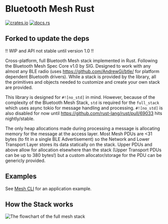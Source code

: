 # Bluetooth Mesh Rust
[![crates.io](https://img.shields.io/crates/v/bluetooth_mesh)](https://crates.io/crates/bluetooth_mesh)
[![docs.rs](https://docs.rs/bluetooth_mesh/badge.svg)](https://docs.rs/bluetooth_mesh)

## Forked to update the deps

!! WIP and API not stable until version 1.0 !!

Cross-platform, full Bluetooth Mesh stack implemented in Rust. Following the Bluetooth Mesh Spec Core v1.0 by SIG. Designed to work with any almost any BLE radio (uses https://github.com/AndrewGi/btle/ for platform dependent Bluetooth drivers). While a stack is provided by the library, all the primitives and objects needed to customize and create your own stack are provided.

This library is designed for `#![no_std]` in mind. However, because of the complexity of the Bluetooth Mesh Stack, `std` is required for the `full_stack` which uses async tokio for message handling and processing. `#![no_std]` is also disabled for now until https://github.com/rust-lang/rust/pull/69033 hits nightly/stable.

The only heap allocations made during processing a message is allocating memory for the message at the access layer. Most Mesh PDUs are <31 bytes (to fit in a single BLE Advertisement) so the Network and Lower Transport Layer stores its data statically on the stack. Upper PDUs and above allow for allocation elsewhere than the stack (Upper Transport PDUs can be up to 380 bytes!) but a custom allocator/storage for the PDU can be genericly provided.

## Examples
See [Mesh CLI](/cli/) for an application example.  

## How the Stack works
![The flowchart of the full mesh stack](/docs/mesh_stack.png)
